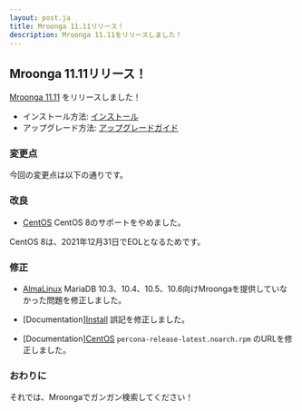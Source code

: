 ```yaml
---
layout: post.ja
title: Mroonga 11.11リリース！
description: Mroonga 11.11をリリースしました！
---
```


## Mroonga 11.11リリース！

[Mroonga 11.11](/ja/docs/news.html#release-11-11) をリリースしました！

* インストール方法: [インストール](/ja/docs/install.html)
* アップグレード方法: [アップグレードガイド](/ja/docs/upgrade.html)

### 変更点

今回の変更点は以下の通りです。

### 改良

* [CentOS](/ja/docs/install/centos.html) CentOS 8のサポートをやめました。

CentOS 8は、2021年12月31日でEOLとなるためです。

### 修正

* [AlmaLinux](/ja/docs/install/almalinux.html) MariaDB 10.3、10.4、10.5、10.6向けMroongaを提供していなかった問題を修正しました。

* [Documentation][Install](/ja/docs/install.html) 誤記を修正しました。

* [Documentation][CentOS](/ja/docs/install/centos.html) ``percona-release-latest.noarch.rpm`` のURLを修正しました。

### おわりに

それでは、Mroongaでガンガン検索してください！
